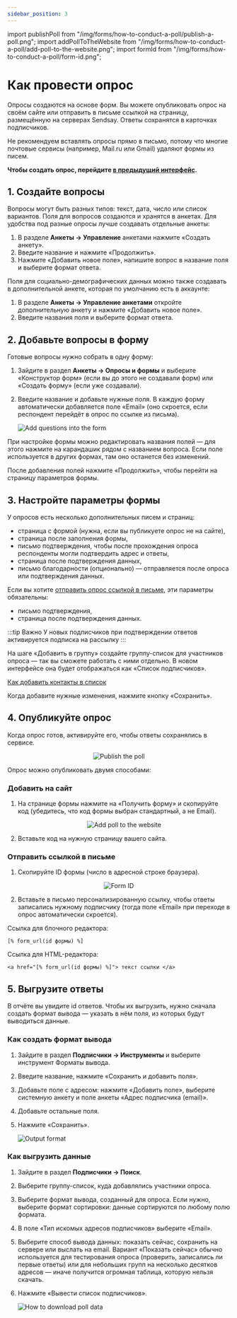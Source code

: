 ```yaml
---
sidebar_position: 3
---
```


import publishPoll from "/img/forms/how-to-conduct-a-poll/publish-a-poll.png";
import addPollToTheWebsite from "/img/forms/how-to-conduct-a-poll/add-poll-to-the-website.png";
import formId from "/img/forms/how-to-conduct-a-poll/form-id.png";

# Как провести опрос

Опросы создаются на основе форм. Вы можете опубликовать опрос на своём сайте или отправить в письме ссылкой на страницу, размещённую на серверах Sendsay. Ответы сохранятся в карточках подписчиков.

Не рекомендуем вставлять опросы прямо в письмо, потому что многие почтовые сервисы (например, Mail.ru или Gmail) удаляют формы из писем.

**Чтобы создать опрос, перейдите [в предыдущий интерфейс](https://sendsay.ru/account/).**

## 1. Создайте вопросы

Вопросы могут быть разных типов: текст, дата, число или список вариантов. Поля для вопросов создаются и хранятся в анкетах. Для удобства под разные опросы лучше создавать отдельные анкеты:

1. В разделе **Анкеты → Управление** анкетами нажмите «Создать анкету».
2. Введите название и нажмите «Продолжить».
3. Нажмите «Добавить новое поле», напишите вопрос в название поля и выберите формат ответа.

Поля для социально-демографических данных можно также создавать в дополнительной анкете, которая по умолчанию есть в аккаунте:

1. В разделе **Анкеты → Управление анкетами** откройте дополнительную анкету и нажмите «Добавить новое поле».
2. Введите названия поля и выберите формат ответа.

## 2. Добавьте вопросы в форму

Готовые вопросы нужно собрать в одну форму:

1. Зайдите в раздел **Анкеты → Опросы и формы** и выберите «Конструктор форм» (если вы до этого не создавали форм) или «Создать форму» (если уже создавали).
2. Введите название и добавьте нужные поля. В каждую форму автоматически добавляется поле «Email» (оно скроется, если респондент перейдёт в опрос по ссылке из письма).

   ![Add questions into the form](/img/forms\how-to-conduct-a-poll/add-questions-into-the-form.gif) <br/>

При настройке формы можно редактировать названия полей — для этого нажмите на карандашик рядом с названием вопроса. Если поле используется в других формах, там оно останется без изменений.

После добавления полей нажмите «Продолжить», чтобы перейти на страницу параметров формы.

## 3. Настройте параметры формы

У опросов есть несколько дополнительных писем и страниц:

- страница с формой (нужна, если вы публикуете опрос не на сайте),
- страница после заполнения формы,
- письмо подтверждения, чтобы после прохождения опроса респонденты могли подтвердить адрес и ответы,
- страница после подтверждения данных,
- письмо благодарности (опционально) — отправляется после опроса или подтверждения данных.

Если вы хотите [отправить опрос ссылкой в письме](#отправить-ссылкой-в-письме), эти параметры обязательны:

- письмо подтверждения,
- страница после подтверждения данных.

:::tip Важно
У новых подписчиков при подтверждении ответов активируется подписка на рассылку
:::

На шаге «Добавить в группу» cоздайте группу-список для участников опроса — так вы сможете работать с ними отдельно. В новом интерфейсе она будет отображаться как «Список подписчиков».

[Как добавить контакты в список](/docs/subscribers/lists-and-segments/what-is-list.md#как-добавить-контакты-в-список)

Когда добавите нужные изменения, нажмите кнопку «Сохранить».

## 4. Опубликуйте опрос

Когда опрос готов, активируйте его, чтобы ответы сохранялись в сервисе.

<p align="center">
    <img src={publishPoll} alt="Publish the poll" />
</p>

Опрос можно опубликовать двумя способами:

### Добавить на сайт

1. На странице формы нажмите на «Получить форму» и скопируйте код (убедитесь, что код формы выбран стандартный, а не Email).

    <p align="center">
    <img src={addPollToTheWebsite} alt="Add poll to the website" />
    </p>

2. Вставьте код на нужную страницу вашего сайта.

### Отправить ссылкой в письме

1. Скопируйте ID формы (число в адресной строке браузера).

<p align="center">
    <img src={formId} alt="Form ID" />
</p>

2. Вставьте в письмо персонализированную ссылку, чтобы ответы записались нужному подписчику (тогда поле «Email» при переходе в опрос автоматически скроется).

Ссылка для блочного редактора:

```
[% form_url(id формы) %]
```

Ссылка для HTML-редактора:

```
<a href="[% form_url(id формы) %]"> текст ссылки </a>
```

## 5. Выгрузите ответы

В отчёте вы увидите id ответов. Чтобы их выгрузить, нужно сначала создать формат вывода — указать в нём поля, из которых будут выводиться данные.

### Как создать формат вывода

1. Зайдите в раздел **Подписчики → Инструменты** и выберите инструмент Форматы вывода.
2. Введите название, нажмите «Сохранить и добавить поля».
3. Добавьте поле с адресом: нажмите «Добавить поле», выберите системную анкету и поле анкеты «Адрес подписчика (email)».
4. Добавьте остальные поля.
5. Нажмите «Сохранить».

   ![Output format](/img/forms\how-to-conduct-a-poll/output-format.gif) <br/>

### Как выгрузить данные

1. Зайдите в раздел **Подписчики → Поиск**.
2. Выберите группу-список, куда добавлялись участники опроса.
3. Выберите формат вывода, созданный для опроса. Если нужно, выберите формат сортировки: данные сортируются по любому полю формата.
4. В поле «Тип искомых адресов подписчиков» выберите «Email».
5. Выберите способ вывода данных: показать сейчас, сохранить на сервере или выслать на email. Вариант «Показать сейчас» обычно используется для тестирования опроса (проверить, записались ли первые ответы) или для небольших групп на несколько десятков адресов — иначе получится огромная таблица, которую нельзя скачать.
6. Нажмите «Вывести список подписчиков».

   ![How to download poll data](/img/forms\how-to-conduct-a-poll/how-to-download-poll-data.gif) <br/>
